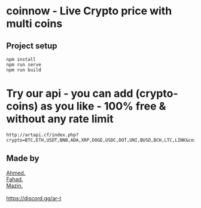 # coinnow - Live Crypto price with multi coins 

## Project setup
```
npm install
npm run serve
npm run build
```
# Try our api - you can add (crypto-coins) as you like - 100% free & without any rate limit
```
http://artapi.cf/index.php?crypto=BTC,ETH,USDT,BNB,ADA,XRP,DOGE,USDC,DOT,UNI,BUSD,BCH,LTC,LINK&coins=USD,SAR
```

## Made by 
[Ahmed.](https://www.instagram.com/2088/)
<br>
[Fahad.](https://www.instagram.com/n5y/)
<br>
[Mazin.](https://www.instagram.com/alonemazin/)
<br>
<br>
https://discord.gg/ar-t


